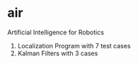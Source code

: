 # air
Artificial Intelligence for Robotics

1. Localization Program with 7 test cases
2. Kalman Filters with 3 cases
